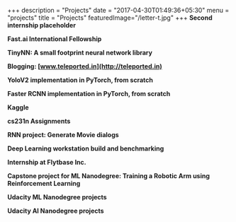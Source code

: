 +++
description = "Projects"
date = "2017-04-30T01:49:36+05:30"
menu = "projects"
title = "Projects"
featuredImage="/letter-t.jpg"
+++
__Second internship placeholder__

__Fast.ai International Fellowship__

__TinyNN: A small footprint neural network library__

__Blogging: [www.teleported.in](http://teleported.in)__

__YoloV2 implementation in PyTorch, from scratch__

__Faster RCNN implementation in PyTorch, from scratch__

__Kaggle__

__cs231n Assignments__

__RNN project: Generate Movie dialogs__

__Deep Learning workstation build and benchmarking__

__Internship at Flytbase Inc.__

__Capstone project for ML Nanodegree: Training a Robotic Arm using Reinforcement Learning__

__Udacity ML Nanodegree projects__

__Udacity AI Nanodegree projects__



